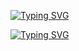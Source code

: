 [![Typing SVG](https://readme-typing-svg.demolab.com?font=Fira+Code&weight=600&size=30&pause=1000&color=F7F7F7&center=true&vCenter=true&width=435&lines=+Hi%2C+I'm+Ismail)](https://git.io/typing-svg)

[![Typing SVG](https://readme-typing-svg.demolab.com?font=Fira+Code&weight=600&pause=1000&color=F7F7F7&center=true&vCenter=true&width=435&lines=Always+learning+new+things;Front+end+dev)](https://git.io/typing-svg)
